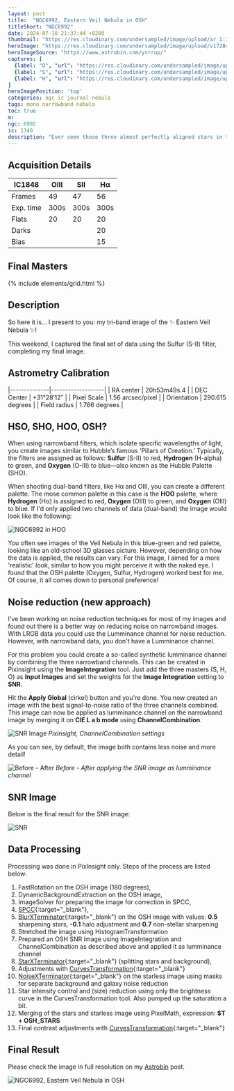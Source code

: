 ```yaml
---
layout: post
title:  "NGC6992, Eastern Veil Nebula in OSH"
titleShort: "NGC6992"
date: 2024-07-10 21:37:44 +0200
thumbnail: "https://res.cloudinary.com/undersampled/image/upload/ar_1:1,c_thumb,g_auto/ar_1:1,c_scale,w_400/v1728411704/EASTERN_VEIL_OSH_thumb_eaaaa3_269486.jpg"
heroImage: "https://res.cloudinary.com/undersampled/image/upload/v1728411704/EASTERN_VEIL_OSH_thumb_eaaaa3.jpg"
heroImageSource: "https://www.astrobin.com/yvrrup/"
captures: [
  {label: "O", "url": "https://res.cloudinary.com/undersampled/image/upload/v1728413315/O_ynpgrk.jpg"},
  {label: "S", "url": "https://res.cloudinary.com/undersampled/image/upload/v1728413319/S_dhbpot.jpg"},
  {label: "H", "url": "https://res.cloudinary.com/undersampled/image/upload/v1728413320/H_zxycft.jpg"},
]
heroImagePosition: 'top'
categories: ngc ic journal nebula
tags: mono narrowband nebula
toc: true
m:
ngc: 6992 
ic: 1340
description: "Ever seen those three almost perfectly aligned stars in the night sky during winter? That area is filled with hydrogen..."
---
```


## Acquisition Details

| IC1848    | OIII | SII  | Hα   |
|-----------|------|------|------|
| Frames    | 49   | 47   | 56   |
| Exp. time | 300s | 300s | 300s |
| Flats     | 20   | 20   | 20   | 
| Darks     |      |      | 20   |
| Bias      |      |      | 15   |

## Final Masters

{% include elements/grid.html %}

## Description

So here it is… I present to you: my tri-band image of the ✨ Eastern Veil Nebula ✨!

This weekend, I captured the final set of data using the Sulfur (S-II) filter, completing my final image.

## Astrometry Calibration

|--------------|-------------------|
| RA center    | 20h53m49s.4       |
| DEC Center   | +31°28′12″        |
| Pixel Scale  | 1.56 arcsec/pixel |
| Orientation  | 290.615 degrees   |
| Field radius | 1.766 degrees     |

## HSO, SHO, HOO, OSH?
When using narrowband filters, which isolate specific wavelengths of light, you create
images similar to Hubble’s famous ‘Pillars of Creation.’ Typically,
the filters are assigned as follows: **Sulfur** (S-II) to red, **Hydrogen** (H-alpha) to green,
and **Oxygen** (O-III) to blue—also known as the Hubble Palette (SHO).

When shooting dual-band filters, like Hα and OIII, you can create a different palette. The mose common palette in this case is the **HOO** palette, where **Hydrogen** (Hα) is assigned to red, **Oxygen** (OIII) to green, and **Oxygen** (OIII) to blue.
If I'd only applied two channels of data (dual-band) the image would look like the following:

![](https://res.cloudinary.com/undersampled/image/upload/t_Banner%2016:9/v1728414347/NGC6960_fzihbt.jpg "NGC6992 in HOO")

You often see images of the Veil Nebula in this blue-green and red palette, looking like an old-school 3D glasses picture.
However, depending on how the data is applied, the results can vary. For this image,
I aimed for a more 'realistic' look, similar to how you might perceive it with the naked eye.
I found that the OSH palette (Oxygen, Sulfur, Hydrogen) worked best for me. Of course, it all comes down to personal preference!


## Noise reduction (new approach)

I've been working on noise reduction techniques for most of my images and found out there is a better way on reducing noise on narrowband images.
With LRGB data you could use the Lumminance channel for noise reduction. However, with narrowband data, you don't have a Lumminance channel.

For this problem you could create a so-called synthetic lumminance channel by combining the three narrowband channels.
This can be created in Pixinsight using the **ImageIntegration** tool. Just add the three masters (S, H, O) as **Input Images** and set the weights for the **Image Integration** setting to **SNR**.

Hit the **Apply Global** (cirkel) button and you're done. You now created an image with the best signal-to-noise ratio of the three channels combined.
This image can now be applied as lumminance channel on the narrowband image by merging it on **CIE L a b mode** using **ChannelCombination**.

![](https://res.cloudinary.com/undersampled/image/upload/v1728416421/Scherm_afbeelding_2024-10-08_om_21.39.57_yjy5mo.png "SNR Image")
*Pixinsight, ChannelCombination settings*

As you can see, by default, the image both contains less noise and more detail!

![](https://res.cloudinary.com/undersampled/image/upload/v1728417158/before_after_snr_jqsxta.jpg "Before - After")
*Before - After applying the SNR image as lumminance channel*


## SNR Image

Below is the final result for the SNR image:

![SNR](https://res.cloudinary.com/undersampled/image/upload/v1728413574/OSH_DETAIL_DARK_kopie_xk2tzg.jpg "SNR image")

## Data Processing

Processing was done in PixInsight only. Steps of the process are listed below:

1. FastRotation on the OSH image (180 degrees),
2. DynamicBackgroundExtraction on the OSH image,
3. ImageSolver for preparing the image for correction in SPCC,
4. [SPCC](https://pixinsight.com/doc/docs/SPCC/SPCC.html#__Applying_SPCC_to_Narrowband_Images__){:target="_blank"},
5. [BlurXTerminator](https://www.rc-astro.com/software/bxt/){:target="_blank"} on the OSH image with values: **0.5** sharpening stars, **-0.1** halo adjustment and **0.7** non-stellar sharpening
6. Stretched the image using HistogramTransformation
7. Prepared an OSH SNR image using ImageIntegration and ChannelCombination as described above and applied it as lumminance channel
8. [StarXTerminator](https://www.rc-astro.com/software/sxt/){:target="_blank"} (splitting stars and background),
9. Adjustments with [CurvesTransformation](https://pixinsight.com/doc/tools/CurvesTransformation/CurvesTransformation.html){:target="_blank"}
10. [NoiseXTerminator](https://www.rc-astro.com/software/nxt/){:target="_blank"} on the starless image using masks for separate background and galaxy noise reduction
11. Star intensity control and (size) reduction using only the brightness curve in the CurvesTransformation tool. Also pumped up the saturation a bit. 
12. Merging of the stars and starless image using PixelMath, expression: **$T + OSH_STARS**
13. Final contrast adjustments with [CurvesTransformation](https://pixinsight.com/doc/tools/CurvesTransformation/CurvesTransformation.html){:target="_blank"}

## Final Result

Please check the image in full resolution on my [Astrobin](https://www.astrobin.com/yvrrup/) post.

![](https://res.cloudinary.com/undersampled/image/upload/v1728418462/EASTERN_VEIL_OSH_thumb_znvqrs.jpg "NGC6992, Eastern Veil Nebula in OSH")

